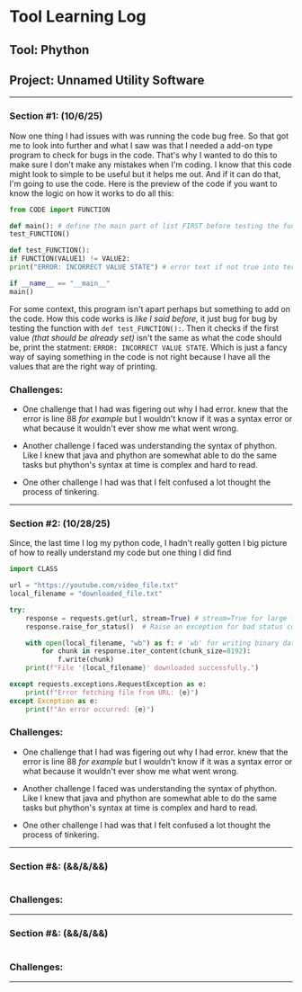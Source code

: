 # Tool Learning Log

## Tool: **Phython**

## Project: **Unnamed Utility Software**

---

### Section #1: (10/6/25)

Now one thing I had issues with was running the code bug free. So that got me to look into further and what I saw was that I needed a add-on type program to check for bugs in the code. That's why I wanted to do this to make sure I don't make any mistakes when I'm coding. I know that this code might look to simple to be useful but it helps me out. And if it can do that, I'm going to use the code. Here is the preview of the code if you want to know the logic on how it works to do all this:     

```py
from CODE import FUNCTION

def main(): # define the main part of list FIRST before testing the function
test_FUNCTION()

def test_FUNCTION():
if FUNCTION(VALUE1) != VALUE2:
print("ERROR: INCORRECT VALUE STATE") # error text if not true into terimal

if __name__ == "__main__"
main()
```

For some context, this program isn't apart perhaps but something to add on the code. How this code works is _like I said before,_ it just bug for bug by testing the function with `def test_FUNCTION():`. Then it checks if the first value _(that should be already set)_ isn't the same as what the code should be, print the statment: `ERROR: INCORRECT VALUE STATE`. Which is just a fancy way of saying something in the code is not right because I have all the values that are the right way of printing. 

### Challenges:

* One challenge that I had was figering out why I had error. knew that the error is line 88 _for example_ but I wouldn't know if it was a syntax error or what because it wouldn't ever show me what went wrong.

* Another challenge I faced was understanding the syntax of phython. Like I knew that java and phython are somewhat able to do the same tasks but phython's syntax at time is complex and hard to read.

* One other challenge I had was that I felt confused a lot thought the process of tinkering.         

---

### Section #2: (10/28/25)

Since, the last time I log my python code, I hadn't really gotten I big picture of how to really understand my code but one thing I did find 

```py
import CLASS

url = "https://youtube.com/video_file.txt"
local_filename = "downloaded_file.txt"

try:
    response = requests.get(url, stream=True) # stream=True for large files
    response.raise_for_status()  # Raise an exception for bad status codes (4xx or 5xx)

    with open(local_filename, "wb") as f: # 'wb' for writing binary data
        for chunk in response.iter_content(chunk_size=8192):
            f.write(chunk)
    print(f"File '{local_filename}' downloaded successfully.")

except requests.exceptions.RequestException as e:
    print(f"Error fetching file from URL: {e}")
except Exception as e:
    print(f"An error occurred: {e}")
```

### Challenges:

* One challenge that I had was figering out why I had error. knew that the error is line 88 _for example_ but I wouldn't know if it was a syntax error or what because it wouldn't ever show me what went wrong.

* Another challenge I faced was understanding the syntax of phython. Like I knew that java and phython are somewhat able to do the same tasks but phython's syntax at time is complex and hard to read.

* One other challenge I had was that I felt confused a lot thought the process of tinkering.         


---

### Section #&: (&&/&/&&)

```py

```

### Challenges:

---

### Section #&: (&&/&/&&)

```py

```

### Challenges:

---
